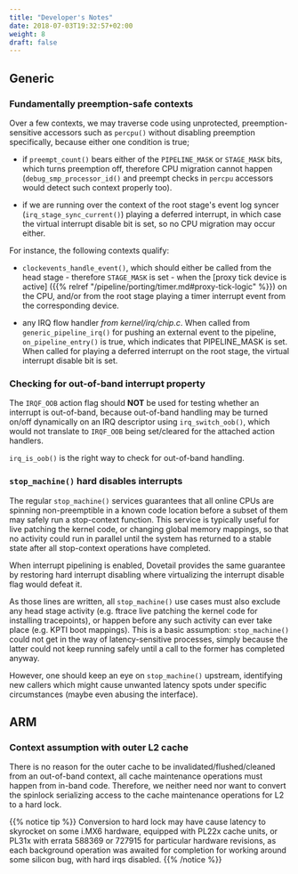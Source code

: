 ```yaml
---
title: "Developer's Notes"
date: 2018-07-03T19:32:57+02:00
weight: 8
draft: false
---
```


## Generic

### Fundamentally preemption-safe contexts

Over a few contexts, we may traverse code using unprotected,
preemption-sensitive accessors such as `percpu()` without disabling
preemption specifically, because either one condition is true;

- if `preempt_count()` bears either of the `PIPELINE_MASK` or
  `STAGE_MASK` bits, which turns preemption off, therefore CPU
  migration cannot happen (`debug_smp_processor_id()` and preempt
  checks in `percpu` accessors would detect such context properly
  too).

- if we are running over the context of the root stage's event log
  syncer (`irq_stage_sync_current()`) playing a deferred interrupt, in
  which case the virtual interrupt disable bit is set, so no CPU
  migration may occur either.

For instance, the following contexts qualify:

- `clockevents_handle_event()`, which should either be called from the
  head stage - therefore `STAGE_MASK` is set - when the [proxy tick
  device is active] ({{% relref
  "/pipeline/porting/timer.md#proxy-tick-logic" %}}) on the CPU,
  and/or from the root stage playing a timer interrupt event from the
  corresponding device.

- any IRQ flow handler _from kernel/irq/chip.c_. When called from
  `generic_pipeline_irq()` for pushing an external event to the
  pipeline, `on_pipeline_entry()` is true, which indicates that
  PIPELINE_MASK is set. When called for playing a deferred interrupt
  on the root stage, the virtual interrupt disable bit is set.

### Checking for out-of-band interrupt property

The `IRQF_OOB` action flag should **NOT** be used for testing whether
an interrupt is out-of-band, because out-of-band handling may be
turned on/off dynamically on an IRQ descriptor using
`irq_switch_oob()`, which would not translate to `IRQF_OOB` being
set/cleared for the attached action handlers.

`irq_is_oob()` is the right way to check for out-of-band handling.

### `stop_machine()` hard disables interrupts

The regular `stop_machine()` services guarantees that all online CPUs
are spinning non-preemptible in a known code location before a subset
of them may safely run a stop-context function. This service is
typically useful for live patching the kernel code, or changing global
memory mappings, so that no activity could run in parallel until the
system has returned to a stable state after all stop-context
operations have completed.
    
When interrupt pipelining is enabled, Dovetail provides the same
guarantee by restoring hard interrupt disabling where virtualizing the
interrupt disable flag would defeat it.

As those lines are written, all `stop_machine()` use cases must also
exclude any head stage activity (e.g. ftrace live patching the kernel
code for installing tracepoints), or happen before any such activity
can ever take place (e.g. KPTI boot mappings). This is a basic
assumption: `stop_machine()` could not get in the way of
latency-sensitive processes, simply because the latter could not keep
running safely until a call to the former has completed anyway.

However, one should keep an eye on `stop_machine()` upstream,
identifying new callers which might cause unwanted latency spots under
specific circumstances (maybe even abusing the interface).

## ARM

### Context assumption with outer L2 cache

There is no reason for the outer cache to be
invalidated/flushed/cleaned from an out-of-band context, all cache
maintenance operations must happen from in-band code. Therefore, we
neither need nor want to convert the spinlock serializing access to
the cache maintenance operations for L2 to a hard lock.

{{% notice tip %}}
Conversion to hard lock may have cause latency to skyrocket on some
i.MX6 hardware, equipped with PL22x cache units, or PL31x with errata
588369 or 727915 for particular hardware revisions, as each background
operation was awaited for completion for working around some silicon
bug, with hard irqs disabled.
{{% /notice %}}
